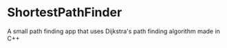 # ShortestPathFinder
A small path finding app that uses Dijkstra's path finding algorithm made in C++
